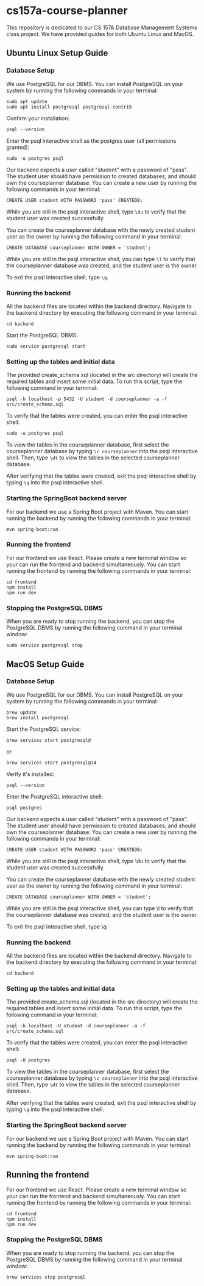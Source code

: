 # cs157a-course-planner

This repository is dedicated to our CS 157A Database Management Systems class project. We have provided guides for both Ubuntu Linux and MacOS.

## Ubuntu Linux Setup Guide

### Database Setup

We use PostgreSQL for our DBMS. You can install PostgreSQL on your system by running the following commands in your terminal:

```
sudo apt update
sudo apt install postgresql postgresql-contrib
```

Confirm your installation:

```
psql --version
```

Enter the psql interactive shell as the postgres user (all permissions granted):

```
sudo -u postgres psql
```

Our backend expects a user called "student" with a password of "pass". The student user should have permission to created databases, and should own the courseplanner database. You can create a new user by running the following commands in your terminal:

```
CREATE USER student WITH PASSWORD 'pass' CREATEDB;
```

While you are still in the psql interactive shell, type `\du` to verify that the student user was created successfully.

You can create the courseplanner database with the newly created student user as the owner by running the following command in your terminal:

```
CREATE DATABASE courseplanner WITH OWNER = 'student';
```

While you are still in the psql interactive shell, you can type `\l` to verify that the courseplanner database was created, and the student user is the owner.

To exit the psql interactive shell, type `\q`.

### Running the backend

All the backend files are located within the backend directory. Navigate to the backend directory by executing the following command in your terminal:

```
cd backend
```

Start the PostgreSQL DBMS:

```
sudo service postgresql start
```

### Setting up the tables and initial data

The provided create_schema.sql (located in the src directory) will create the required tables and insert some initial data. To run this script, type the following command in your terminal:

```
psql -h localhost -p 5432 -U student -d courseplanner -a -f src/create_schema.sql
```

To verify that the tables were created, you can enter the psql interactive shell:

```
sudo -u postgres psql
```

To view the tables in the courseplanner database, first select the courseplanner database by typing `\c courseplanner` into the psql interactive shell. Then, type `\dt` to view the tables in the selected courseplanner database.

After verifying that the tables were created, exit the psql interactive shell by typing `\q` into the psql interactive shell.

### Starting the SpringBoot backend server

For our backend we use a Spring Boot project with Maven. You can start running the backend by running the following commands in your terminal:

```
mvn spring-boot:run
```

### Running the frontend

For our frontend we use React. Please create a new terminal window so your can run the frontend and backend simultaneously. You can start running the frontend by running the following commands in your terminal:

```
cd frontend
npm install
npm run dev
```

### Stopping the PostgreSQL DBMS

When you are ready to stop running the backend, you can stop the PostgreSQL DBMS by running the following command in your terminal window:

```
sudo service postgresql stop
```

## MacOS Setup Guide

### Database Setup

We use PostgreSQL for our DBMS. You can install PostgreSQL on your system by running the following commands in your terminal:

```
brew update
brew install postgresql
```

Start the PostgreSQL service:

```
brew services start postgresql@
```

or

```
brew services start postgresql@14
```

Verify it's installed:

```
psql --version
```

Enter the PostgreSQL interactive shell:

```
psql postgres
```

Our backend expects a user called "student" with a password of "pass". The student user should have permission to created databases, and should own the courseplanner database. You can create a new user by running the following commands in your terminal:

```
CREATE USER student WITH PASSWORD 'pass' CREATEDB;
```

While you are still in the psql interactive shell, type _\du_ to verify that the student user was created successfully.

You can create the courseplanner database with the newly created student user as the owner by running the following command in your terminal:

```
CREATE DATABASE courseplanner WITH OWNER = 'student';
```

While you are still in the psql interactive shell, you can type \l to verify that the courseplanner database was created, and the student user is the owner.

To exit the psql interactive shell, type \q

### Running the backend

All the backend files are located within the backend directory. Navigate to the backend directory by executing the following command in your terminal:

```
cd backend
```

### Setting up the tables and initial data

The provided create_schema.sql (located in the src directory) will create the required tables and insert some initial data. To run this script, type the following command in your terminal:

```
psql -h localhost -U student -d courseplanner -a -f src/create_schema.sql
```

To verify that the tables were created, you can enter the psql interactive shell:

```
psql -U postgres
```

To view the tables in the courseplanner database, first select the courseplanner database by typing `\c courseplanner` into the psql interactive shell. Then, type `\dt` to view the tables in the selected courseplanner database.

After verifying that the tables were created, exit the psql interactive shell by typing `\q` into the psql interactive shell.

### Starting the SpringBoot backend server

For our backend we use a Spring Boot project with Maven. You can start running the backend by running the following commands in your terminal:

```
mvn spring-boot:run
```

## Running the frontend

For our frontend we use React. Please create a new terminal window so your can run the frontend and backend simultaneously. You can start running the frontend by running the following commands in your terminal:

```
cd frontend
npm install
npm run dev
```

### Stopping the PostgreSQL DBMS

When you are ready to stop running the backend, you can stop the PostgreSQL DBMS by running the following command in your terminal window:

```
brew services stop postgresql
```
